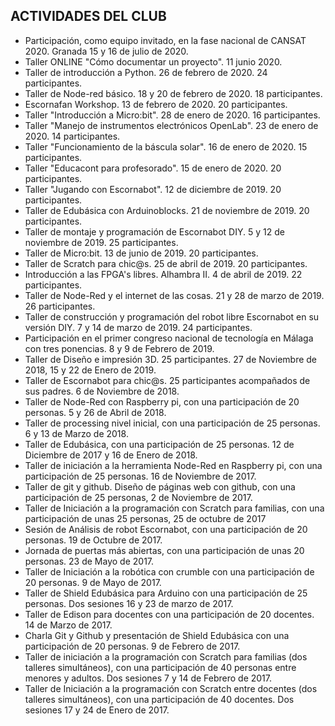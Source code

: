 ## ACTIVIDADES DEL CLUB ##

* Participación, como equipo invitado, en la fase nacional de CANSAT 2020. Granada 15 y 16 de julio de 2020.
* Taller ONLINE "Cómo documentar un proyecto". 11 junio 2020. 
* Taller de introducción a Python. 26 de febrero de 2020. 24 participantes.
* Taller de Node-red básico. 18 y 20 de febrero de 2020. 18 participantes.
* Escornafan Workshop. 13 de febrero de 2020. 20 participantes.
* Taller "Introducción a Micro:bit". 28 de enero de 2020. 16 participantes.
* Taller "Manejo de instrumentos electrónicos OpenLab". 23 de enero de 2020. 14 participantes.
* Taller "Funcionamiento de la báscula solar". 16 de enero de 2020. 15 participantes.
* Taller "Educacont para profesorado". 15 de enero de 2020. 20 participantes.
* Taller "Jugando con Escornabot". 12 de diciembre de 2019. 20 participantes.
* Taller de Edubásica con Arduinoblocks. 21 de noviembre de 2019. 20 participantes.
* Taller de montaje y programación de Escornabot DIY. 5 y 12 de noviembre de 2019. 25 participantes.
* Taller de Micro:bit. 13 de junio de 2019. 20 participantes.
* Taller de Scratch para chic@s. 25 de abril de 2019. 20 participantes.
* Introducción a las FPGA's libres. Alhambra II. 4 de abril de 2019. 22 participantes.
* Taller de Node-Red y el internet de las cosas. 21 y 28 de marzo de 2019. 26 participantes.
* Taller de construcción y programación del robot libre Escornabot en su versión DIY. 7 y 14 de marzo de 2019. 24 participantes.
* Participación en el primer congreso nacional de tecnología en Málaga con tres ponencias. 8 y 9 de Febrero de 2019.
* Taller de Diseño e impresión 3D. 25 participantes. 27 de Noviembre de 2018, 15 y 22 de Enero de 2019.
* Taller de Escornabot para chic@s. 25 participantes acompañados de sus padres. 6 de Noviembre de 2018.
* Taller de Node-Red con Raspberry pi, con una participación de 20 personas. 5 y 26 de Abril de 2018.
* Taller de processing nivel inicial, con una participación de 25 personas. 6 y 13 de Marzo de 2018.
* Taller de Edubásica, con una participación de 25 personas. 12 de Diciembre de 2017 y 16 de Enero de 2018.
* Taller de iniciación a la herramienta Node-Red en Raspberry pi, con una participación de 25 personas. 16 de Noviembre de 2017.
* Taller de git y github. Diseño de páginas web con github, con una participación de 25 personas, 2 de Noviembre de 2017.
* Taller de Iniciación a la programación con Scratch para familias, con una participación de unas 25 personas, 25 de octubre de 2017
* Sesión de Análisis de robot Escornabot, con una participación de 20 personas. 19 de Octubre de 2017.
* Jornada de puertas más abiertas, con una participación de unas 20 personas. 23 de Mayo de 2017.
* Taller de Iniciación a la robótica con crumble con una participación de 20 personas. 9 de Mayo de 2017.
* Taller de Shield Edubásica para Arduino con una participación de 25 personas. Dos sesiones 16 y 23 de marzo de 2017.
* Taller de Edison para docentes con una participación de 20 docentes. 14 de Marzo de 2017.
* Charla Git y Github y presentación de Shield Edubásica con una participación de 20 personas. 9 de Febrero de 2017.
* Taller de iniciación a la programación con Scratch para familias (dos talleres simultáneos), con una participación de 40 personas entre menores y adultos. Dos sesiones 7 y 14 de Febrero de 2017.
* Taller de Iniciación a la programación con Scratch entre docentes (dos talleres simultáneos), con una participación de 40 docentes. Dos sesiones 17 y 24 de Enero de 2017.
